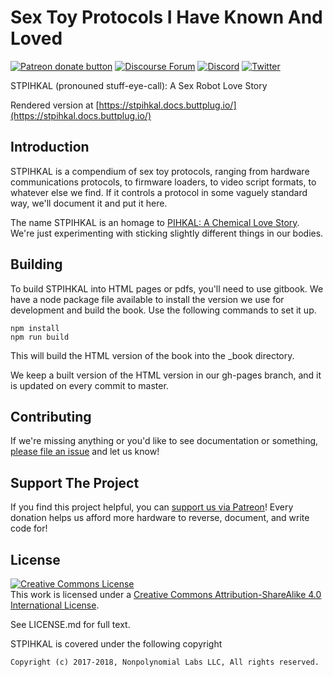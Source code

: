 # Sex Toy Protocols I Have Known And Loved

[![Patreon donate button](https://img.shields.io/badge/patreon-donate-yellow.svg)](https://www.patreon.com/qdot)
[![Discourse Forum](https://img.shields.io/badge/discourse-forum-blue.svg)](https://metafetish.club)
[![Discord](https://img.shields.io/discord/353303527587708932.svg?logo=discord)](https://discord.buttplug.io)
[![Twitter](https://img.shields.io/twitter/follow/buttplugio.svg?style=social&logo=twitter)](https://twitter.com/buttplugio)

STPIHKAL (pronouned stuff-eye-call): A Sex Robot Love Story

Rendered version at [https://stpihkal.docs.buttplug.io/](https://stpihkal.docs.buttplug.io/)

## Introduction

STPIHKAL is a compendium of sex toy protocols, ranging from hardware
communications protocols, to firmware loaders, to video script
formats, to whatever else we find. If it controls a protocol in some
vaguely standard way, we'll document it and put it here.

The name STPIHKAL is an homage to [PIHKAL: A Chemical Love
Story](https://erowid.org/library/books_online/pihkal/pihkal.shtml).
We're just experimenting with sticking slightly different things in
our bodies.

## Building

To build STPIHKAL into HTML pages or pdfs, you'll need to use gitbook.
We have a node package file available to install the version we use
for development and build the book. Use the following commands to set
it up.

```
npm install
npm run build
```

This will build the HTML version of the book into the _book directory.

We keep a built version of the HTML version in our gh-pages branch,
and it is updated on every commit to master.

## Contributing

If we're missing anything or you'd like to see documentation or
something, [please file an
issue](https://github.com/buttplugio/stpihkal/issues) and let us know!

## Support The Project

If you find this project helpful, you can [support us via
Patreon](http://patreon.com/qdot)! Every donation helps us afford more
hardware to reverse, document, and write code for!

## License

<a rel="license" href="http://creativecommons.org/licenses/by-sa/4.0/"><img alt="Creative Commons License" style="border-width:0" src="https://i.creativecommons.org/l/by-sa/4.0/88x31.png" /></a><br />This work is licensed under a <a rel="license" href="http://creativecommons.org/licenses/by-sa/4.0/">Creative Commons Attribution-ShareAlike 4.0 International License</a>.

See LICENSE.md for full text.

STPIHKAL is covered under the following copyright

    Copyright (c) 2017-2018, Nonpolynomial Labs LLC, All rights reserved.

    
